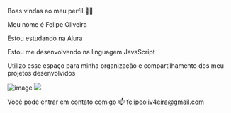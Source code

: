 Boas vindas ao meu perfil 💙💙

Meu nome é Felipe Oliveira

Estou estudando na Alura

Estou me desenvolvendo na linguagem JavaScript

Utilizo esse espaço para minha organização e compartilhamento dos meu projetos desenvolvidos

![image](https://github.com/user-attachments/assets/a77a02f2-17f2-40e4-9a7c-67f06b03866e) ![](link)

Você pode entrar em contato comigo 📫
felipeoliv4eira@gmail.com


